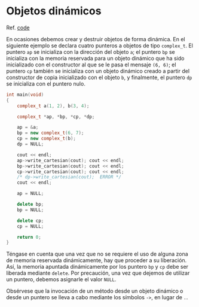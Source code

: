 # Objetos dinámicos

Ref. [code](code/code3.cpp)

En ocasiones debemos crear y destruir objetos de forma dinámica. En el siguiente ejemplo se declara cuatro punteros a objetos de tipo `complex_t`. El puntero `ap` se inicializa con la dirección del objeto `a`; el puntero `bp` se inicializa con la memoria reservada para un objeto dinámico que ha sido inicializado con el constructor al que se le pasa el mensaje `(6, 6)`; el puntero `cp` también se inicializa con un objeto dinámico creado a partir del constructor de copia inicializado con el objeto `b`, y finalmente, el puntero `dp` se inicializa con el puntero nulo.

```cpp
int main(void)
{
    complex_t a(1, 2), b(3, 4);

    complex_t *ap, *bp, *cp, *dp;

    ap = &a;
    bp = new complex_t(6, 7);
    cp = new complex_t(b);
    dp = NULL;

    cout << endl;
    ap->write_cartesian(cout); cout << endl;
    bp->write_cartesian(cout); cout << endl;
    cp->write_cartesian(cout); cout << endl;
    /* dp->write_cartesian(cout);  ERROR */
    cout << endl;

    ap = NULL;

    delete bp;
    bp = NULL;

    delete cp;
    cp = NULL;    

    return 0;
}
```

Téngase en cuenta que una vez que no se requiere el uso de alguna zona de memoria reservada dinámicamente, hay que proceder a su liberación. Así, la memoria apuntada dinámicamente por los puntero `bp` y `cp` debe ser liberada mediante `delete`. Por precaución, una vez que dejemos de utilizar un puntero, debemos asignarle el valor `NULL`.

Obsérvese que la invocación de un método desde un objeto dinámico o desde un puntero se lleva a cabo mediante los símbolos `->`, en lugar de `.`.

